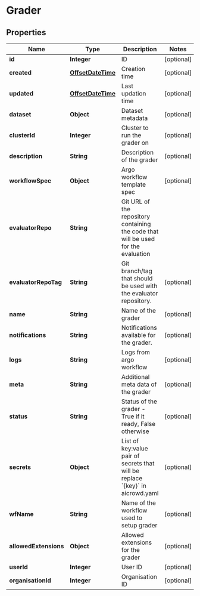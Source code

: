 
# Grader

## Properties
Name | Type | Description | Notes
------------ | ------------- | ------------- | -------------
**id** | **Integer** | ID |  [optional]
**created** | [**OffsetDateTime**](OffsetDateTime.md) | Creation time |  [optional]
**updated** | [**OffsetDateTime**](OffsetDateTime.md) | Last updation time |  [optional]
**dataset** | **Object** | Dataset metadata |  [optional]
**clusterId** | **Integer** | Cluster to run the grader on |  [optional]
**description** | **String** | Description of the grader |  [optional]
**workflowSpec** | **Object** | Argo workflow template spec |  [optional]
**evaluatorRepo** | **String** | Git URL of the repository containing the code that will be used for the evaluation | 
**evaluatorRepoTag** | **String** | Git branch/tag that should be used with the evaluator repository. |  [optional]
**name** | **String** | Name of the grader |  [optional]
**notifications** | **String** | Notifications available for the grader. |  [optional]
**logs** | **String** | Logs from argo workflow |  [optional]
**meta** | **String** | Additional meta data of the grader |  [optional]
**status** | **String** | Status of the grader - True if it ready, False otherwise |  [optional]
**secrets** | **Object** | List of key:value pair of secrets that will be replace &#x60;{key}&#x60; in aicrowd.yaml |  [optional]
**wfName** | **String** | Name of the workflow used to setup grader |  [optional]
**allowedExtensions** | **Object** | Allowed extensions for the grader |  [optional]
**userId** | **Integer** | User ID |  [optional]
**organisationId** | **Integer** | Organisation ID |  [optional]



